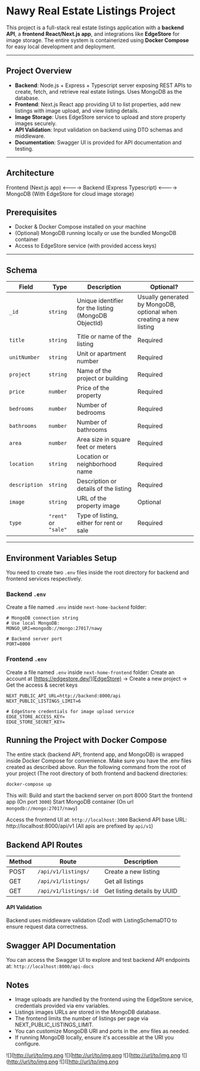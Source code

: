 # Nawy Real Estate Listings Project

This project is a full-stack real estate listings application with a **backend API**, a **frontend React/Next.js app**, and integrations like **EdgeStore** for image storage. The entire system is containerized using **Docker Compose** for easy local development and deployment.

---

## Project Overview

- **Backend**: Node.js + Express + Typescript server exposing REST APIs to create, fetch, and retrieve real estate listings. Uses MongoDB as the database.
- **Frontend**: Next.js React app providing UI to list properties, add new listings with image upload, and view listing details.
- **Image Storage**: Uses EdgeStore service to upload and store property images securely.
- **API Validation**: Input validation on backend using DTO schemas and middleware.
- **Documentation**: Swagger UI is provided for API documentation and testing.

---

## Architecture

Frontend (Next.js app) <----> Backend (Express Typescript) <----> MongoDB
(With EdgeStore for cloud image storage)
## Prerequisites

- Docker & Docker Compose installed on your machine
- (Optional) MongoDB running locally or use the bundled MongoDB container
- Access to EdgeStore service (with provided access keys)

---

## Schema

| Field       | Type           | Description                                  | Optional?               |
|-------------|----------------|----------------------------------------------|------------------------|
| `_id`       | `string`       | Unique identifier for the listing (MongoDB ObjectId) | Usually generated by MongoDB, optional when creating a new listing |
| `title`     | `string`       | Title or name of the listing                  | Required               |
| `unitNumber`| `string`       | Unit or apartment number                       | Required               |
| `project`   | `string`       | Name of the project or building                | Required               |
| `price`     | `number`       | Price of the property                          | Required               |
| `bedrooms`  | `number`       | Number of bedrooms                            | Required               |
| `bathrooms` | `number`       | Number of bathrooms                           | Required               |
| `area`      | `number`       | Area size in square feet or meters             | Required               |
| `location`  | `string`       | Location or neighborhood name                   | Required               |
| `description`| `string`      | Description or details of the listing          | Required               |
| `image`     | `string`       | URL of the property image                       | Optional               |
| `type`      | `"rent"` or `"sale"` | Type of listing, either for rent or sale       | Required               |

---

## Environment Variables Setup

You need to create two `.env` files inside the root directory for backend and frontend services respectively.

### Backend `.env`

Create a file named `.env` inside `next-home-backend` folder:

```env
# MongoDB connection string
# Use local MongoDB:
MONGO_URI=mongodb://mongo:27017/nawy

# Backend server port
PORT=8000
```

### Frontend `.env`

Create a file named `.env` inside `next-home-frontend` folder:
Create an account at [https://edgestore.dev/](EdgeStore) -> Create a new project -> Get the access & secret keys
```env
NEXT_PUBLIC_API_URL=http://backend:8000/api
NEXT_PUBLIC_LISTINGS_LIMIT=6

# EdgeStore credentials for image upload service
EDGE_STORE_ACCESS_KEY=
EDGE_STORE_SECRET_KEY=
```

## Running the Project with Docker Compose
The entire stack (backend API, frontend app, and MongoDB) is wrapped inside Docker Compose for convenience.
Make sure you have the .env files created as described above.
Run the following command from the root of your project (The root directory of both frontend and backend directories:

```
docker-compose up 
```
This will:
Build and start the backend server on port 8000
Start the frontend app (On port `3000`)
Start MongoDB container (On url `mongodb://mongo:27017/nawy`) 

Access the frontend UI at: `http://localhost:3000`
Backend API base URL: http://localhost:8000/api/v1 (All apis are prefixed by `api/v1`)


## Backend API Routes

| Method | Route               | Description                     |
|--------|---------------------|---------------------------------|
| POST   | `/api/v1/listings/`    | Create a new listing            |
| GET    | `/api/v1/listings/`    | Get all listings               |
| GET    | `/api/v1/listings/:id` | Get listing details by UUID      |

#### API Validation
Backend uses middleware validation (Zod) with ListingSchemaDTO to ensure request data correctness.

## Swagger API Documentation
You can access the Swagger UI to explore and test backend API endpoints at:
`http://localhost:8000/api-docs`

## Notes
- Image uploads are handled by the frontend using the EdgeStore service, credentials provided via env variables.
- Listings images URLs are stored in the MongoDB database.
- The frontend limits the number of listings per page via NEXT_PUBLIC_LISTINGS_LIMIT.
- You can customize MongoDB URI and ports in the .env files as needed.
- If running MongoDB locally, ensure it's accessible at the URI you configure.

![]([http://url/to/img.png](https://ibb.co/0VRyCHk5)
![]([http://url/to/img.png](https://ibb.co/zh6ZG45D)
![]([http://url/to/img.png](https://ibb.co/zWxKGXcn)
![]([http://url/to/img.png](https://ibb.co/Q7C7QFW0)
![]([[http://url/to/img.png](https://ibb.co/yFZ4qdN3)


